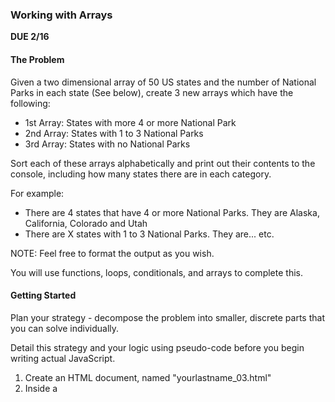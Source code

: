 ### Working with Arrays
**DUE 2/16**

#### The Problem

Given a two dimensional array of 50 US states and the number of National Parks in each state (See below), create 3 new arrays which have the following:
- 1st Array: States with more 4 or more National Park
- 2nd Array: States with 1 to 3 National Parks
- 3rd Array: States with no National Parks 

Sort each of these arrays alphabetically and print out their contents to the console, including how many states there are in each category.

For example:
- There are 4 states that have 4 or more National Parks. They are Alaska, California, Colorado and Utah
- There are X states with 1 to 3 National Parks. They are... etc.

NOTE: Feel free to format the output as you wish.

You will use functions, loops, conditionals, and arrays to complete this.

#### Getting Started
Plan your strategy - decompose the problem into smaller, discrete parts that you can solve individually.

Detail this strategy and your logic using pseudo-code before you begin writing actual JavaScript.

1. Create an HTML document, named "yourlastname_03.html"
2. Inside a <script> tag, create a JavaScript program that:
   - Contains the state array below
   - Create 3 empty arrays for each category as described above
   - Loops through each item in the array
   - Calls a function for each item in the array. The function should accept 2 arguments:
      - The name of the state
      - The number of national parks in the state
    - In the function add items to the newly created arrays according to the logic described above
    - When finished print out the numbers of items in each array along with their contents, sorted alphabetically.

  You must submit your HTML file by uploading it to D2L before class on the due date

#### Submitting Your Work
You must submit a single HTML document containing your JavaScript code and a document (preferably PDF) with your process - how you started to think of the problem, what steps you needed to take, what was important to focus on, etc..

#### The Arrays:

```
const states = [
 ["Virginia", 0],
 ["Nevada", 1],
 ["New Hampshire",0],
 ["Alabama",0],
 ["Maryland", 0],
 ["Massachusetts", 0],
 ["New Jersey", 0],
 ["New Mexico",2], 
 ["Utah",5], 
 ["Vermont",0], 
 ["Connecticut",0], 
 ["Delaware",0],
 ["Maine",1],
 ["Oklahoma",0], 
 ["Oregon", 1],
 ["Pennsylvania", 0],
 ["Rhode Island", 0],
 ["Arizona", 3],
 ["Arkansas",1], 
 ["California",9],
 ["Colorado",4], 
 ["Minnesota", 1],
 ["Illinois", 0],
 ["Indiana", 1],
 ["Iowa", 0],
 ["Kansas", 0],
 ["Florida", 3],
 ["Georgia", 0],
 ["Hawaii", 2],
 ["Michigan",1], 
 ["South Dakota", 2],
 ["Tennessee", 1],
 ["Texas", 2],
 ["Mississippi", 0],
 ["Missouri", 1],
 ["Montana", 1],
 ["Nebraska", 0],
 ["Idaho", 0],
 ["Washington", 3], 
 ["West Virginia", 1],
 ["Wisconsin", 0],
 ["Wyoming",2],
 ["New York", 0],
 ["North Carolina",1], 
 ["North Dakota", 1],
 ["Ohio", 1],
 ["Alaska", 8],
 ["South Carolina",1], 
 ["Kentucky", 1],
 ["Louisiana", 0]]
```

